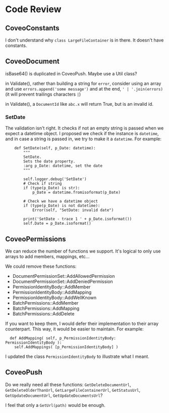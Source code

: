 
# Code Review

## CoveoConstants

I don't understand why `class LargeFileContainer` is in there. It doesn't have constants.


## CoveoDocument

isBase64() is duplicated in CoveoPush. Maybe use a Util class?

in Validate(), rather than building a string for `error`, consider using an array and use `errors.append('some message')` and at the end, `' | '.join(errors)` (it will prevent trailings characters `|`)

in Validate(), a `DocumentId` like `abc.x` will return True, but is an invalid id.

### SetDate

The validation isn't right. It checks if not an empty string is passed when we expect a datetime object. I proposed we check if the instance is `datetime`, and in case a string is passed in, we try to make it a `datetime`.
For example:
```
    def SetDate(self, p_Date: datetime):
        """
        SetDate.
        Sets the date property.
        :arg p_Date: datetime, set the date
        """

        self.logger.debug('SetDate')
        # Check if string
        if (type(p_Date) is str):
            p_Date = datetime.fromisoformat(p_Date)

        # Check we have a datetime object
        if (type(p_Date) is not datetime):
            Error(self, "SetDate: invalid date")

        print('SetDate - trace 1 ' + p_Date.isoformat())
        self.Date = p_Date.isoformat()
```

## CoveoPermissions

We can reduce the number of functions we support.
It's logical to only use arrays to add members, mappings, etc...

We could remove these functions:
* DocumentPermissionSet::AddAllowedPermission
* DocumentPermissionSet::AddDeniedPermission
* PermissionIdentityBody::AddMember
* PermissionIdentityBody::AddMapping
* PermissionIdentityBody::AddWellKnown
* BatchPermissions::AddMember
* BatchPermissions::AddMapping
* BatchPermissions::AddDelete

If you want to keep them, I would defer their implementation to their array counterpart. This way, it would be easier to maintain.
For example:
```
  def AddMapping( self, p_PermissionIdentityBody: PermissionIdentityBody ):
    self.AddMappings( [p_PermissionIdentityBody] )
```

I updated the class `PermissionIdentityBody` to illustrate what I meant.

## CoveoPush

Do we really need all these functions: `GetDeleteDocumentUrl`, `GetDeleteOlderThanUrl`, `GetLargeFileContainerUrl`, `GetStatusUrl`, `GetUpdateDocumentUrl`, `GetUpdateDocumentsUrl`?

I feel that only a `GetUrl(path)` would be enough.

